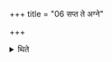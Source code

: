 +++
title = "06 सप्त ते अग्ने"

+++

<details><summary>थिते</summary>

सप्त ते अग्ने समिधः सप्त जिह्वा इति विश्वप्रीः ६
</details>
